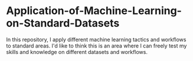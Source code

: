 # Application-of-Machine-Learning-on-Standard-Datasets
In this repository, I apply different machine learning tactics and workflows to standard areas. I'd like to think this is an area where I can freely test my skills and knowledge on different datasets and workflows.
